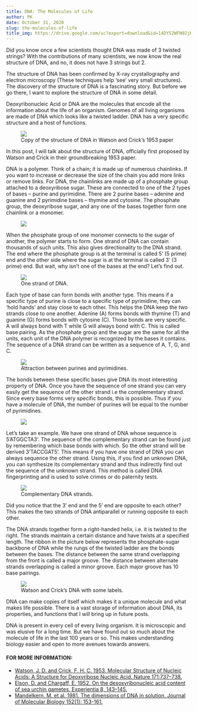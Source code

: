```yaml
---
title: DNA: The Molecules of Life
author: PK
date: October 31, 2020
slug: the-molecules-of-life
title_img: https://drive.google.com/uc?export=download&id=14DY52WFN92jKO125VTWa73PSHtkkAg9P
---
```


Did you know once a few scientists thought DNA was made of 3 twisted strings? With the contributions of many scientists, we now know the real structure of DNA, and no, it does not have 3 strings but 2.


The structure of DNA has been confirmed by X-ray crystallography and electron microscopy (These techniques help ‘see’ very small structures). The discovery of the structure of DNA is a fascinating story. But before we go there, I want to explore the structure of DNA in some detail.

Deoxyribonucleic Acid or DNA are the molecules that encode all the information about the life of an organism. Genomes of all living organisms are made of DNA which looks like a twisted ladder. DNA has a very specific structure and a host of functions.


<figure class="image">
  <img style="max-width: 300px;" src="https://drive.google.com/uc?export=download&id=1cdSp66YnxutfgzZvB3MtpRWWh-ScQouN">
  <figcaption>Copy of the structure of DNA in Watson and Crick’s 1953 paper</figcaption>
</figure>


In this post, I will talk about the structure of DNA, officially first proposed by Watson and Crick in their groundbreaking 1953 paper.

DNA is a polymer. Think of a chain; it is made up of numerous chainlinks. If you want to increase or decrease the size of the chain you add more links or remove links. For DNA, the chainlinks are made up of a phosphate group attached to a deoxyribose sugar. These are connected to one of the 2 types of bases – purine and pyrimidine. There are 2 purine bases – adenine and guanine and 2 pyrimidine bases – thymine and cytosine. The phosphate group, the deoxyribose sugar, and any one of the bases together form one chainlink or a monomer.

<figure class="image">
  <img style="max-width: 300px;" src="https://drive.google.com/uc?export=download&id=1kFqgv3Tygo4CzyB-PFgKg6lQjxsKFhZ1">
</figure>

When the phosphate group of one monomer connects to the sugar of another, the polymer starts to form. One strand of DNA can contain thousands of such units. This also gives directionality to the DNA strand. The end where the phosphate group is at the terminal is called 5’ (5 prime) end and the other side where the sugar is at the terminal is called 3’ (3 prime) end. But wait, why isn’t one of the bases at the end? Let’s find out.

<figure class="image">
  <img style="max-width: 300px;" src="https://drive.google.com/uc?export=download&id=1eFvCUmxuACeKoEnvnXfiExFw0MBaJiEy">
  <figcaption>One strand of DNA.</figcaption>
</figure>


Each type of base can form bonds with another type. This means if a specific type of purine is close to a specific type of pyrimidine, they can ‘hold hands’ and stay close to each other. This helps the DNA keep the two strands close to one another.
Adenine (A) forms bonds with thymine (T) and guanine (G) forms bonds with cytosine (C). Those bonds are very specific. A will always bond with T while G will always bond with C. This is called base pairing. As the phosphate group and the sugar are the same for all the units, each unit of the DNA polymer is recognized by the bases it contains. The sequence of a DNA strand can be written as a sequence of A, T, G, and C.


<figure class="image">
  <img style="max-width: 300px;" src="https://drive.google.com/uc?export=download&id=1CGG1NGhnF6WIGX0byXAObSJPin9ompJc">
  <figcaption>Attraction between purines and pyrimidines.</figcaption>
</figure>

The bonds between these specific bases give DNA its most interesting property of DNA. Once you have the sequence of one strand you can very easily get the sequence of the other strand i.e the complementary strand. Since every base forms very specific bonds, this is possible. Thus if you have a molecule of DNA, the number of purines will be equal to the number of pyrimidines.

<figure class="image">
  <img style="max-width: 300px;" src="https://drive.google.com/uc?export=download&id=1mIOOXzGuESqJ-thCZayyBFs5wdV1Uj3w">
</figure>


Let’s take an example. We have one strand of DNA whose sequence is 5’ATGGCTA3’. The sequence of the complementary strand can be found just by remembering which base bonds with which. So the other strand will be derived 3’TACCGAT5’. This means if you have one strand of DNA you can always sequence the other strand. Using this, if you find an unknown DNA, you can synthesize its complementary strand and thus indirectly find out the sequence of the unknown strand.  This method is called DNA fingerprinting and is used to solve crimes or do paternity tests.


<figure class="image">
  <img style="max-width: 300px;" src="https://drive.google.com/uc?export=download&id=1U5iqUNwNhgE4kpq9YHebxHGyxSEmiT60">
  <figcaption>Complementary DNA strands.</figcaption>
</figure>


Did you notice that the 3’ end and the 5’ end are opposite to each other? This makes the two strands of DNA antiparallel or running opposite to each other.

The DNA strands together form a right-handed helix, i.e. it is twisted to the right. The strands maintain a certain distance and have twists at a specified length. The ribbon in the picture below represents the phosphate-sugar backbone of DNA while the rungs of the twisted ladder are the bonds between the bases. The distance between the same strand overlapping from the front is called a major groove. The distance between alternate strands overlapping is called a minor groove. Each major groove has 10 base pairings.

<figure class="image">
  <img style="max-width: 300px;" src="https://drive.google.com/uc?export=download&id=1xFyUAWbRD27PQkwF9ky8xpgkq7dzIgRS">
  <figcaption>Watson and Crick’s DNA with some labels.</figcaption>
</figure>


DNA can make copies of itself which makes it a unique molecule and what makes life possible. There is a vast storage of information about DNA, its properties, and functions that I will bring up in future posts.

DNA is present in every cell of every living organism. It is microscopic and was elusive for a long time. But we have found out so much about the molecule of life in the last 100 years or so. This makes understanding biology easier and open to more avenues towards answers.

#### FOR MORE INFORMATION:

<div class="references">
<div></div>

- [Watson, J. D. and Crick, F. H. C. 1953. Molecular Structure of Nucleic Acids: A Structure for Deoxyribose Nucleic Acid. Nature 171:737–738.](https://www.nature.com/articles/171737a0)
- [Elson, D. and Chargaff, E. 1952. On the desoxyribonucleic acid content of sea urchin gametes. Experientia 8, 143–145.](https://link.springer.com/article/10.1007%2FBF02170221)
- [Mandelkern, M.  et al. 1981. The dimensions of DNA in solution. Journal of Molecular Biology 152(1): 153-161.](https://www.sciencedirect.com/science/article/abs/pii/0022283681900991?via%3Dihub)

</div>